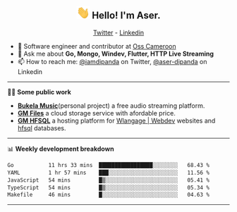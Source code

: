 <h2 align="center"> <img src="https://github.com/gabriel-TheCode/gabriel-TheCode/blob/master/gifs/Hi.gif" width="30px"> Hello! I'm Aser.</h2>
<p align="center">
  <a href="https://twitter.com/iamdipanda">Twitter</a> - 
  <a href="https://www.linkedin.com/in/aser-dipanda/">Linkedin</a>
</p>


- 🔭 Software engineer and contributor at [Oss Cameroon](https://github.com/osscameroon)
- 💬 Ask me about **Go, Mongo, Windev, Flutter, HTTP Live Streaming**
- 📫 How to reach me: [@iamdipanda](https://twitter.com/iamdipanda) on Twitter, [@aser-dipanda](https://www.linkedin.com/in/aser-dipanda/) on Linkedin

-------

👨‍💻 **Some public work**

- **[Bukela Music](https://music.bukela.co)**(personal project) a free audio streaming platform. 
- **[GM Files](https://gamesmania.io)** a cloud storage service with afordable price.
- **[GM HFSQL](https://gamesmania.io)** a hosting platform for [Wlangage | Webdev](https://pcsoft.fr/webdev/index.html) websites and [hfsql](https://pcsoft.fr/accueilpub/hfsql.htm) databases.
-------

📊 **Weekly development breakdown**

<!--START_SECTION:waka-->

```txt
Go           11 hrs 33 mins  █████████████████░░░░░░░░   68.43 %
YAML         1 hr 57 mins    ███░░░░░░░░░░░░░░░░░░░░░░   11.56 %
JavaScript   54 mins         █▒░░░░░░░░░░░░░░░░░░░░░░░   05.41 %
TypeScript   54 mins         █▒░░░░░░░░░░░░░░░░░░░░░░░   05.34 %
Makefile     46 mins         █░░░░░░░░░░░░░░░░░░░░░░░░   04.63 %
```

<!--END_SECTION:waka-->

-------
